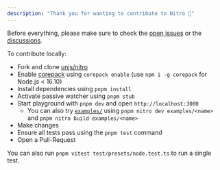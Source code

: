 ```yaml
---
description: "Thank you for wanting to contribute to Nitro 💛"
---
```


Before everything, please make sure to check the [open issues](https://github.com/unjs/nitro/issues) or the [discussions](https://github.com/unjs/nitro/discussions).

To contribute locally:
- Fork and clone [unjs/nitro](https://github.com/unjs/nitro)
- Enable [corepack](https://github.com/nodejs/corepack) using `corepack enable` (use `npm i -g corepack` for Node.js < 16.10)
- Install dependencies using `pnpm install`
- Activate passive watcher using `pnpm stub`
- Start playground with `pnpm dev` and open `http://localhost:3000`
  - You can also try [`examples/`](https://github.com/unjs/nitro/tree/main/examples) using `pnpm nitro dev examples/<name>` and `pnpm nitro build examples/<name>`
- Make changes
- Ensure all tests pass using the `pnpm test` command
- Open a Pull-Request

You can also run `pnpm vitest test/presets/node.test.ts` to run a single test.

